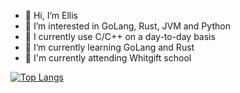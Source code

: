 - 👋 Hi, I’m Ellis
- 👀 I’m interested in GoLang, Rust, JVM and Python
- 🌳 I currently use C/C++ on a day-to-day basis
- 🌱 I’m currently learning GoLang and Rust
- 🏫 I'm currently attending Whitgift school

[![Top Langs](https://github-readme-stats.vercel.app/api/top-langs/?username=ellispw&layout=compact)](https://github.com/anuraghazra/github-readme-stats)

<!---
Ellis-School/Ellis-School is a ✨ special ✨ repository because its `README.md` (this file) appears on your GitHub profile.
You can click the Preview link to take a look at your changes.
--->
